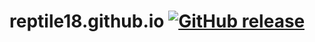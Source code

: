# reptile18.github.io [![GitHub release](https://img.shields.io/badge/version-1.0-informational)](google.com) 
